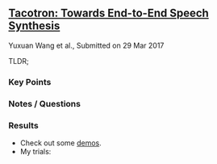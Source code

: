 
## [Tacotron: Towards End-to-End Speech Synthesis](https://arxiv.org/abs/1703.10135)
Yuxuan Wang et al., Submitted on 29 Mar 2017

TLDR;

### Key Points

### Notes / Questions

### Results
* Check out some [demos](https://github.com/google/tacotron).
* My trials: 

